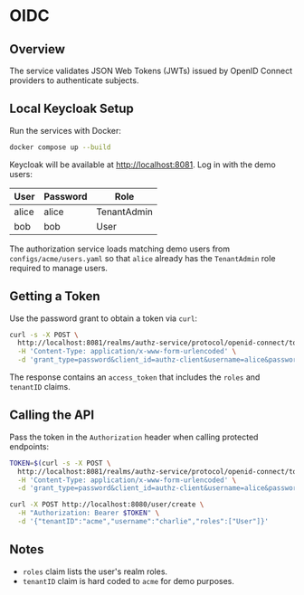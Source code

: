 # OIDC

## Overview
The service validates JSON Web Tokens (JWTs) issued by OpenID Connect providers to authenticate subjects.

## Local Keycloak Setup
Run the services with Docker:

```sh
docker compose up --build
```

Keycloak will be available at [http://localhost:8081](http://localhost:8081). Log in with the demo users:

| User  | Password | Role        |
|-------|----------|-------------|
| alice | alice    | TenantAdmin |
| bob   | bob      | User        |

The authorization service loads matching demo users from `configs/acme/users.yaml` so that `alice` already has the `TenantAdmin` role required to manage users.

## Getting a Token
Use the password grant to obtain a token via `curl`:

```sh
curl -s -X POST \
  http://localhost:8081/realms/authz-service/protocol/openid-connect/token \
  -H 'Content-Type: application/x-www-form-urlencoded' \
  -d 'grant_type=password&client_id=authz-client&username=alice&password=alice'
```

The response contains an `access_token` that includes the `roles` and `tenantID` claims.

## Calling the API
Pass the token in the `Authorization` header when calling protected endpoints:

```sh
TOKEN=$(curl -s -X POST \
  http://localhost:8081/realms/authz-service/protocol/openid-connect/token \
  -H 'Content-Type: application/x-www-form-urlencoded' \
  -d 'grant_type=password&client_id=authz-client&username=alice&password=alice' | jq -r .access_token)

curl -X POST http://localhost:8080/user/create \
  -H "Authorization: Bearer $TOKEN" \
  -d '{"tenantID":"acme","username":"charlie","roles":["User"]}'
```

## Notes
- `roles` claim lists the user's realm roles.
- `tenantID` claim is hard coded to `acme` for demo purposes.
